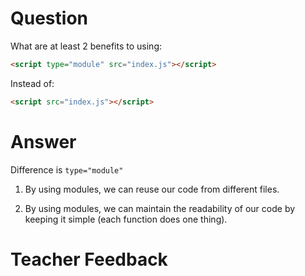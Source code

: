 # Question

What are at least 2 benefits to using:

```html
<script type="module" src="index.js"></script>
```

Instead of:

```html
<script src="index.js"></script>
```

# Answer

Difference is `type="module"`

1. By using modules, we can reuse our code from different files.

2. By using modules, we can maintain the readability of our code by keeping it simple (each function does one thing).

# Teacher Feedback
